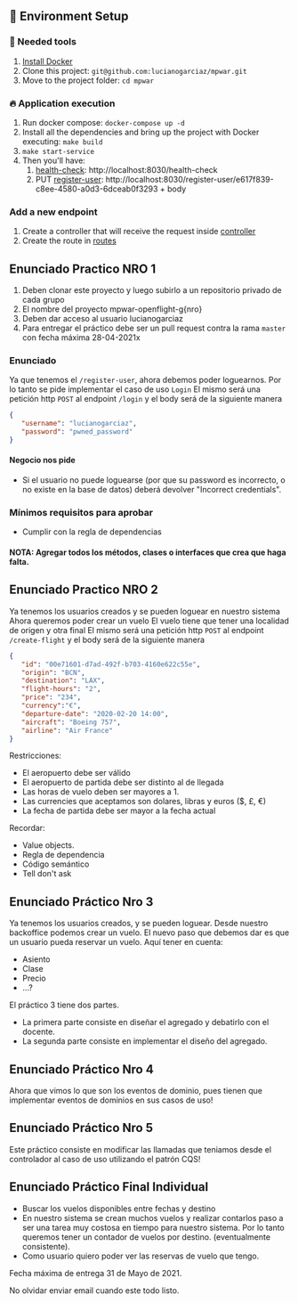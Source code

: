 ## 🚀 Environment Setup

### 🐳 Needed tools

1. [Install Docker](https://www.docker.com/get-started)
2. Clone this project: `git@github.com:lucianogarciaz/mpwar.git`
3. Move to the project folder: `cd mpwar`

### 🔥 Application execution

1. Run docker compose: `docker-compose up -d`
2. Install all the dependencies and bring up the project with Docker executing: `make build`
3. `make start-service`
4. Then you'll have:
   1. [health-check](apps/openflight/backend/src/Controller/Healthcheck): http://localhost:8030/health-check
   2. PUT [register-user](apps/openflight/backend/src/Controller/Users): http://localhost:8030/register-user/e617f839-c8ee-4580-a0d3-6dceab0f3293 + body
   

### Add a new endpoint

1. Create a controller that will receive the request inside [controller](apps/openflight/backend/src/Controller)
2. Create the route in [routes](apps/openflight/backend/config/routes)

## Enunciado Practico NRO 1

1. Deben clonar este proyecto y luego subirlo a un repositorio privado de cada grupo
2. El nombre del proyecto mpwar-openflight-g{nro}
3. Deben dar acceso al usuario lucianogarciaz
4. Para entregar el práctico debe ser un pull request contra la rama `master` con fecha máxima 28-04-2021x 

### Enunciado

Ya que tenemos el `/register-user`, ahora debemos poder loguearnos.
Por lo tanto se pide implementar el caso de uso `Login`
El mismo será una petición http `POST` al endpoint `/login` y el body será de la siguiente manera
```json
{
   "username": "lucianogarciaz",
   "password": "pwned_password"
}
```

#### Negocio nos pide
* Si el usuario no puede loguearse (por que su password es incorrecto, o no existe en la base de datos) deberá devolver 
"Incorrect credentials".

### Mínimos requisitos para aprobar
* Cumplir con la regla de dependencias

#### NOTA: Agregar todos los métodos, clases o interfaces que crea que haga falta.

## Enunciado Practico NRO 2

Ya tenemos los usuarios creados y se pueden loguear en nuestro sistema
Ahora queremos poder crear un vuelo
El vuelo tiene que tener una localidad de origen y otra final
El mismo será una petición http `POST` al endpoint `/create-flight` y el body será de la siguiente manera
```json
{
   "id": "00e71601-d7ad-492f-b703-4160e622c55e",
   "origin": "BCN",
   "destination": "LAX",
   "flight-hours": "2",
   "price": "234",
   "currency":"€",
   "departure-date": "2020-02-20 14:00",
   "aircraft": "Boeing 757",
   "airline": "Air France"
}
```
Restricciones:
* El aeropuerto debe ser válido
* El aeropuerto de partida debe ser distinto al de llegada
* Las horas de vuelo deben ser mayores a 1.
* Las currencies que aceptamos son dolares, libras y euros ($, £, €)
* La fecha de partida debe ser mayor a la fecha actual

Recordar: 
* Value objects.
* Regla de dependencia
* Código semántico
* Tell don't ask


## Enunciado Práctico Nro 3
Ya tenemos los usuarios creados, y se pueden loguear. Desde nuestro backoffice podemos crear un vuelo.
El nuevo paso que debemos dar es que un usuario pueda reservar un vuelo.
Aquí tener en cuenta: 
* Asiento 
* Clase
* Precio
* ...?


El práctico 3 tiene dos partes. 
* La primera parte consiste en diseñar el agregado y debatirlo con el docente.
* La segunda parte consiste en implementar el diseño del agregado.

## Enunciado Práctico Nro 4
Ahora que vimos lo que son los eventos de dominio, pues tienen que implementar eventos de dominios en sus casos de uso!

## Enunciado Práctico Nro 5
Este práctico consiste en modificar las llamadas que teniamos desde el controlador al caso de uso utilizando el patrón
CQS!


## Enunciado Práctico Final Individual

* Buscar los vuelos disponibles entre fechas y destino
* En nuestro sistema se crean muchos vuelos y realizar contarlos paso a ser una tarea muy costosa en tiempo para nuestro sistema. 
  Por lo tanto queremos tener un contador de vuelos por destino. (eventualmente consistente).
* Como usuario quiero poder ver las reservas de vuelo que tengo.

Fecha máxima de entrega 31 de Mayo de 2021.

No olvidar enviar email cuando este todo listo.